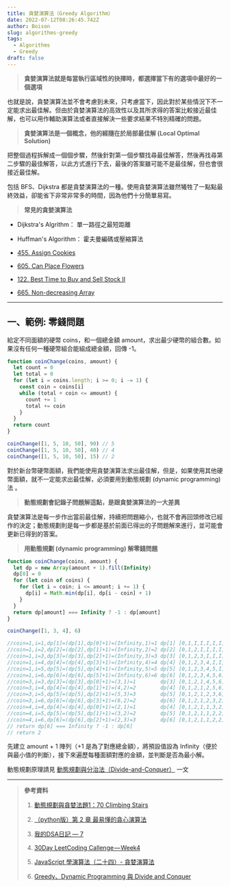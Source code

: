 ```yaml
---
title: 貪婪演算法（Greedy Algorithm）
date: 2022-07-12T08:26:45.742Z
author: Boison
slug: algorithms-greedy
tags:
  - Algorithms
  - Greedy
draft: false
---
```

> **貪婪演算法就是每當執行區域性的抉擇時，都選擇當下有的選項中最好的一個選項**

也就是說，貪婪演算法並不會考慮到未來，只考慮當下，因此對於某些情況下不一定能求出最佳解。但由於貪婪演算法的高效性以及其所求得的答案比較接近最佳解，也可以用作輔助演算法或者直接解決一些要求結果不特別精確的問題。

> **貪婪演算法是一個概念，他的經隨在於局部最佳解 (Local Optimal Solution)**

把整個過程拆解成一個個步驟，然後針對第一個步驟找尋最佳解答，然後再找尋第二步驟的最佳解答，以此方式進行下去，最後的答案雖可能不是最佳解，但也會很接近最佳解。

包括 BFS、Dijkstra 都是貪婪演算法的一種。使用貪婪演算法雖然犧牲了一點點最終效益，卻能省下非常非常多的時間，因為他們十分簡單易寫。

> **常見的貪婪演算法**

* Dijkstra's Algrithm： 單一路徑之最短距離

* Huffman's Algorithm： 霍夫曼編碼或壓縮算法

* [455. Assign Cookies](https://leetcode.com/problems/assign-cookies/)

* [605. Can Place Flowers](https://leetcode.com/problems/can-place-flowers/)

* [122. Best Time to Buy and Sell Stock II](https://leetcode.com/problems/best-time-to-buy-and-sell-stock-ii/)

* [665. Non-decreasing Array](https://leetcode.com/problems/non-decreasing-array/)

---

## 一、範例: 零錢問題

給定不同面額的硬幣 coins，和一個總金額 amount，求出最少硬幣的組合數。如果沒有任何一種硬幣組合能組成總金額，回傳 -1。

```javascript
function coinChange(coins, amount) {
  let count = 0
  let total = 0
  for (let i = coins.length; i >= 0; i -= 1) {
    const coin = coins[i]
    while (total + coin <= amount) {
      count += 1
      total += coin
    }
  }
  return count
}

coinChange([1, 5, 10, 50], 90) // 5
coinChange([1, 5, 10, 50], 40) // 4
coinChange([1, 5, 10, 50], 15) // 2
```

對於新台幣硬幣面額，我們能使用貪婪演算法求出最佳解，但是，如果使用其他硬幣面額，就不一定能求出最佳解，必須要用到動態規劃 (dynamic programming) 法 。

> **動態規劃會記錄子問題解這點，是跟貪婪演算法的一大差異**

貪婪演算法是每一步作出當前最佳解，持續把問題縮小，也就不會再回頭修改已經作的決定；動態規劃則是每一步都是基於前面已得出的子問題解來進行，並可能會更新已得到的答案。

> **用動態規劃 (dynamic programming) 解零錢問題**

```javascript
function coinChange(coins, amount) {
  let dp = new Array(amount + 1).fill(Infinity)
  dp[0] = 0
  for (let coin of coins) {
    for (let i = coin; i <= amount; i += 1) {
      dp[i] = Math.min(dp[i], dp[i - coin] + 1)
    }
  }
  return dp[amount] === Infinity ? -1 : dp[amount]
}

coinChange([1, 3, 4], 6)

//coin=1,i=1,dp[1]=(dp[1],dp[0]+1)=(Infinity,1)=1 dp[1] [0,1,I,I,I,I,I]
//coin=1,i=2,dp[2]=(dp[2],dp[1]+1)=(Infinity,2)=2 dp[2] [0,1,2,I,I,I,I]
//coin=1,i=3,dp[3]=(dp[3],dp[2]+1)=(Infinity,3)=3 dp[3] [0,1,2,3,I,I,I]
//coin=1,i=4,dp[4]=(dp[4],dp[3]+1)=(Infinity,4)=4 dp[4] [0,1,2,3,4,I,I]
//coin=1,i=5,dp[5]=(dp[5],dp[4]+1)=(Infinity,5)=5 dp[5] [0,1,2,3,4,5,I]
//coin=1,i=6,dp[6]=(dp[6],dp[5]+1)=(Infinity,6)=6 dp[6] [0,1,2,3,4,5,6]
//coin=3,i=3,dp[3]=(dp[3],dp[0]+1)=(3,1)=1        dp[3] [0,1,2,1,4,5,6]
//coin=3,i=4,dp[4]=(dp[4],dp[1]+1)=(4,2)=2        dp[4] [0,1,2,1,2,5,6]
//coin=3,i=5,dp[5]=(dp[5],dp[2]+1)=(5,3)=3        dp[5] [0,1,2,1,2,3,6]
//coin=3,i=6,dp[6]=(dp[6],dp[3]+1)=(6,2)=2        dp[6] [0,1,2,1,2,3,2]
//coin=4,i=4,dp[4]=(dp[4],dp[0]+1)=(2,1)=1        dp[4] [0,1,2,1,1,3,2]
//coin=4,i=5,dp[5]=(dp[5],dp[1]+1)=(3,2)=2        dp[5] [0,1,2,1,1,2,2]
//coin=4,i=6,dp[6]=(dp[6],dp[2]+1)=(2,3)=3        dp[6] [0,1,2,1,1,2,2]
// return dp[6] === Infinity ? -1 : dp[6]
// return 2
```

先建立 amount \+ 1 陣列（\+1 是為了對應總金額），將預設值設為 Infinity（便於與最小值的判斷），接下來遍歷每種面額對應的金額，並判斷是否為最小解。

動態規劃原理請見 [動態規劃與分治法（Divide-and-Conquer）](https://boison.tw/2022/07/algorithms-dac-dp/) 一文

---

> **參考資料**
>
> 1. [動態規劃與貪婪法題1：70 Climbing Stairs](https://www.796t.com/content/1546692737.html)
>
> 2. [（python版）第 2 章 最易懂的貪心演算法](https://tw.pythontechworld.com/article/detail/VQ326X8VF3wR)
>
> 3. [我的DSA日記 — 7](https://medium.com/@chiahunglin/%E6%88%91%E7%9A%84dsa%E6%97%A5%E8%A8%98-7-e15613948c91)
>
> 4. [30Day LeetCoding Callenge — Week4](https://matters.news/@louis0420/43659-30-day-leet-coding-callenge-week4-bafyreifuyzx647hsam4bwbxrw3sxws2evnvlu2ea7ud6gvyjdy7ywf5wxa)
>
> 5. [JavaScript 學演算法（二十四）- 貪婪演算法](https://chupai.github.io/posts/2009/greedyalgorithm/)
>
> 6. [Greedy、Dynamic Programming 與 Divide and Conquer](https://ithelp.ithome.com.tw/articles/10280042)